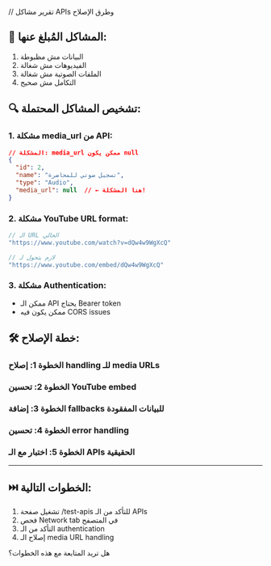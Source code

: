 // تقرير مشاكل APIs وطرق الإصلاح

## 🚨 المشاكل المُبلغ عنها:
1. البيانات مش مظبوطة
2. الفيديوهات مش شغالة  
3. الملفات الصوتية مش شغالة
4. التكامل مش صحيح

## 🔍 تشخيص المشاكل المحتملة:

### 1. مشكلة media_url من API:
```json
// المشكلة: media_url ممكن يكون null
{
  "id": 2,
  "name": "تسجيل صوتي للمحاضرة",
  "type": "Audio", 
  "media_url": null  // ← هنا المشكلة!
}
```

### 2. مشكلة YouTube URL format:
```javascript
// الـ URL الحالي
"https://www.youtube.com/watch?v=dQw4w9WgXcQ"

// لازم يتحول لـ
"https://www.youtube.com/embed/dQw4w9WgXcQ"
```

### 3. مشكلة Authentication:
- ممكن الـ API يحتاج Bearer token
- ممكن يكون فيه CORS issues

## 🛠️ خطة الإصلاح:

### الخطوة 1: إصلاح handling للـ media URLs
### الخطوة 2: تحسين YouTube embed
### الخطوة 3: إضافة fallbacks للبيانات المفقودة
### الخطوة 4: تحسين error handling
### الخطوة 5: اختبار مع الـ APIs الحقيقية

---

## ⏭️ الخطوات التالية:
1. تشغيل صفحة /test-apis للتأكد من الـ APIs
2. فحص Network tab في المتصفح
3. التأكد من الـ authentication
4. إصلاح الـ media URL handling

هل تريد المتابعة مع هذه الخطوات؟
